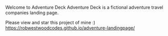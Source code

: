 Welcome to Adventure Deck
Adventure Deck is a fictional adventure travel companies landing page.

Please view and star this project of mine :) https://robwestwoodcodes.github.io/adventure-landingpage/
